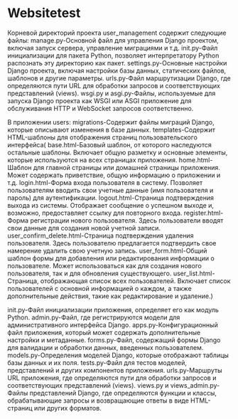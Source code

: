 # Websitetest 
Корневой директорий проекта user_management содержит следующие файлы:
manage.py-Основной файл для управления Django проектом, включая запуск сервера, управление миграциями и т.д.
init.py-Файл инициализации для пакета Python, позволяет интерпретатору Python распознать эту директорию как пакет.
settings.py-Основные настройки Django проекта, включая настройки базы данных, статических файлов, шаблонов и другие параметры.
urls.py-Файл маршрутизации Django, где определяются пути URL для обработки запросов и соответствующих представлений (views).
wsgi.py и asgi.py-Файлы, используемые для запуска Django проекта как WSGI или ASGI приложение для обслуживания HTTP и WebSocket запросов соответственно.

В приложении users:
migrations-Содержит файлы миграций Django, которые описывают изменения в базе данных.
templates-Содержит HTML-шаблоны для отображения страниц пользовательского интерфейса(
base.html-Базовый шаблон, от которого наследуются остальные шаблоны. Включает общую разметку и основные элементы, которые используются на всех страницах приложения.
home.html-Шаблон для главной страницы или домашней страницы приложения. Может содержать приветствие, общую информацию о приложении и т.д.
login.html-Форма входа пользователя в систему. Позволяет пользователям вводить свои учетные данные (имя пользователя и пароль) для аутентификации.
logout.html-Страница подтверждения выхода из системы. Отображает сообщение о успешном выходе и, возможно, предоставляет ссылку для повторного входа.
register.html-Форма регистрации нового пользователя. Здесь пользователи вводят свои данные для создания новой учетной записи.
user_confirm_delete.html-Страница подтверждения удаления пользователя. Здесь пользователю предлагается подтвердить свое намерение удалить свою учетную запись.
user_form.html-Общий шаблон формы для добавления или редактирования информации о пользователе. Может использоваться как для создания нового пользователя, так и для обновления существующего.
user_list.html-Страница, отображающая список всех пользователей. Включает список пользователей с основной информацией о каждом, а также дополнительные действия, такие как редактирование и удаление.)

init.py-Файл инициализации приложения, определяет его как модуль Python.
admin.py-Файл, где регистрируются модели для административного интерфейса Django.
apps.py-Конфигурационный файл приложения, который может содержать дополнительные настройки и метаданные.
forms.py-Файл, содержащий формы Django для валидации и обработки данных, введенных пользователем.
models.py-Определения моделей Django, которые отображают таблицы базы данных и их поля.
tests.py-Файл для тестов моделей, представлений и других компонентов приложения.
urls.py-Маршруты URL приложения, где определяются пути для обработки запросов и соответствующих представлений (views).
views.py и views_admin.py-Файлы представлений Django, где определяются функции и классы, обрабатывающие запросы и возвращающие ответы в виде HTML-страниц или других форматов.







